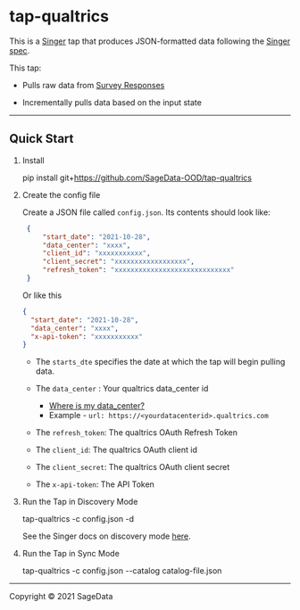# tap-qualtrics

This is a [Singer](https://singer.io) tap that produces JSON-formatted data
following the [Singer
spec](https://github.com/singer-io/getting-started/blob/master/SPEC.md).

This tap:

- Pulls raw data from [Survey Responses](https://api.qualtrics.com/api-reference/b3A6NjEwNDM-get-response-export-file)

- Incrementally pulls data based on the input state

---

## Quick Start

1. Install

    pip install git+https://github.com/SageData-OOD/tap-qualtrics

2. Create the config file

   Create a JSON file called `config.json`. Its contents should look like:

   ```json
    {
        "start_date": "2021-10-28",
        "data_center": "xxxx",
        "client_id": "xxxxxxxxxxx",
        "client_secret": "xxxxxxxxxxxxxxxxxx",
        "refresh_token": "xxxxxxxxxxxxxxxxxxxxxxxxxxxxx"
    }
    ```
   
   Or like this 
   
   ```json
   {
     "start_date": "2021-10-28",
     "data_center": "xxxx",
     "x-api-token": "xxxxxxxxxxx"
   }
   ```

   - The `starts_dte` specifies the date at which the tap will begin pulling data.

   - The `data_center` : Your qualtrics data_center id
     - [Where is my data_center?](https://api.qualtrics.com/api-reference/ZG9jOjg3NjYzMw-base-url-and-datacenter-i-ds)
     - Example - `url: https://<yourdatacenterid>.qualtrics.com`

   - The `refresh_token`: The qualtrics OAuth Refresh Token
   - The `client_id`: The qualtrics OAuth client id
   - The `client_secret`: The qualtrics OAuth client secret
   - The `x-api-token`: The API Token
   

4. Run the Tap in Discovery Mode

    tap-qualtrics -c config.json -d

   See the Singer docs on discovery mode
   [here](https://github.com/singer-io/getting-started/blob/master/docs/DISCOVERY_MODE.md#discovery-mode).

5. Run the Tap in Sync Mode

    tap-qualtrics -c config.json --catalog catalog-file.json

---

Copyright &copy; 2021 SageData
